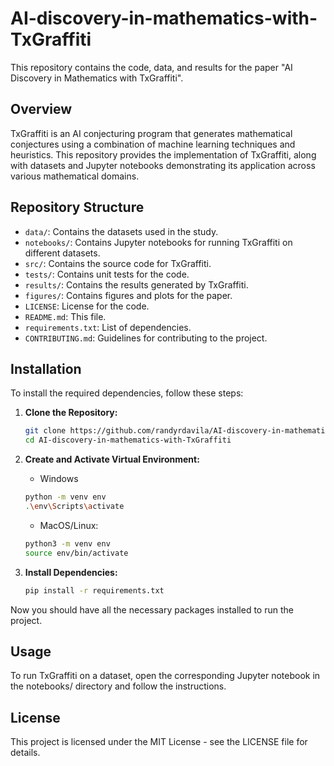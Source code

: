 # AI-discovery-in-mathematics-with-TxGraffiti

This repository contains the code, data, and results for the paper "AI Discovery in Mathematics with TxGraffiti".

## Overview

TxGraffiti is an AI conjecturing program that generates mathematical conjectures using a combination of machine learning techniques and heuristics. This repository provides the implementation of TxGraffiti, along with datasets and Jupyter notebooks demonstrating its application across various mathematical domains.

## Repository Structure
- `data/`: Contains the datasets used in the study.
- `notebooks/`: Contains Jupyter notebooks for running TxGraffiti on different datasets.
- `src/`: Contains the source code for TxGraffiti.
- `tests/`: Contains unit tests for the code.
- `results/`: Contains the results generated by TxGraffiti.
- `figures/`: Contains figures and plots for the paper.
- `LICENSE`: License for the code.
- `README.md`: This file.
- `requirements.txt`: List of dependencies.
- `CONTRIBUTING.md`: Guidelines for contributing to the project.

## Installation

To install the required dependencies, follow these steps:

1. **Clone the Repository:**
   ```bash
   git clone https://github.com/randyrdavila/AI-discovery-in-mathematics-with-TxGraffiti.git
   cd AI-discovery-in-mathematics-with-TxGraffiti
   ```

2. **Create and Activate Virtual Environment:**
    * Windows
    ```bash
    python -m venv env
    .\env\Scripts\activate
    ```
    * MacOS/Linux:
    ```bash
    python3 -m venv env
    source env/bin/activate
    ```

3. **Install Dependencies:**
    ```bash
    pip install -r requirements.txt
    ```
Now you should have all the necessary packages installed to run the project.

## Usage

To run TxGraffiti on a dataset, open the corresponding Jupyter notebook in the notebooks/ directory and follow the instructions.


## License

This project is licensed under the MIT License - see the LICENSE file for details.